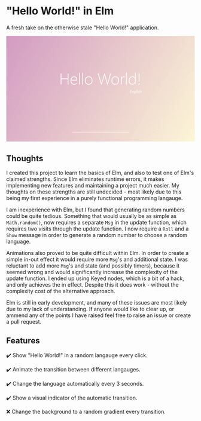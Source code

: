 # "Hello World!" in Elm

A fresh take on the otherwise stale "Hello World!" application.

![preview of elm-hello](https://github.com/scottwillmoore/elm-hello/raw/master/preview.gif)

## Thoughts

I created this project to learn the basics of Elm, and also to test one of Elm's claimed strengths. Since Elm eliminates runtime errors, it makes implementing new features and maintaining a project much easier. My thoughts on these strengths are still undecided - most likely due to this being my first experience in a purely functional programming langauge.

I am inexperience with Elm, but I found that generating random numbers could be quite tedious. Something that would usually be as simple as `Math.random()`, now requires a separate `Msg` in the update function, which requires two visits through the update function. I now require a `Roll` and a `Show` message in order to generate a random number to choose a random language.

Animations also proved to be quite difficult within Elm. In order to create a simple in-out effect it would require more `Msg`'s and additional state. I was reluctant to add more `Msg`'s and state (and possibly timers), because it seemed wrong and would significantly increase the complexity of the update function. I ended up using Keyed nodes, which is a bit of a hack, and only achieves the in effect. Despite this it does work - without the complexity cost of the alternative approach.

Elm is still in early development, and many of these issues are most likely due to my lack of understanding. If anyone would like to clear up, or ammend any of the points I have raised feel free to raise an issue or create a pull request.

## Features

✔️ Show "Hello World!" in a random langauge every click.

✔️ Animate the transition between different langauges.

✔️ Change the language automatically every 3 seconds.

✔️ Show a visual indicator of the automatic transition.

❌ Change the background to a random gradient every transition.
